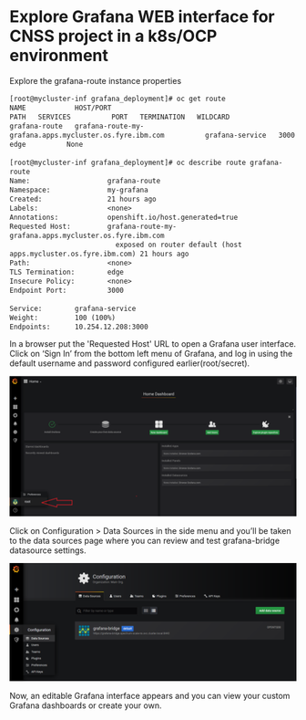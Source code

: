 # Explore Grafana WEB interface for CNSS project in a k8s/OCP environment



Explore the grafana-route instance properties

```
[root@mycluster-inf grafana_deployment]# oc get route
NAME            HOST/PORT                                                PATH   SERVICES          PORT   TERMINATION   WILDCARD
grafana-route   grafana-route-my-grafana.apps.mycluster.os.fyre.ibm.com          grafana-service   3000   edge          None

[root@mycluster-inf grafana_deployment]# oc describe route grafana-route
Name:                   grafana-route
Namespace:              my-grafana
Created:                21 hours ago
Labels:                 <none>
Annotations:            openshift.io/host.generated=true
Requested Host:         grafana-route-my-grafana.apps.mycluster.os.fyre.ibm.com
                          exposed on router default (host apps.mycluster.os.fyre.ibm.com) 21 hours ago
Path:                   <none>
TLS Termination:        edge
Insecure Policy:        <none>
Endpoint Port:          3000

Service:        grafana-service
Weight:         100 (100%)
Endpoints:      10.254.12.208:3000

```


In a browser put the 'Requested Host' URL to open a Grafana user interface. Click on ‘Sign In’ from the bottom left menu of Grafana, and log in using the default username and password configured earlier(root/secret). 

![](/docs/grafana_ui_login_view.png)


Click on Configuration > Data Sources in the side menu and you’ll be taken to the data sources page where you can review and test grafana-bridge datasource settings.

![](/docs/grafana_ui_datasource_view.png)


Now, an editable Grafana interface appears and you can view your custom Grafana dashboards or create your own.
